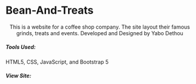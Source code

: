 # Bean-And-Treats

<p align="center">
    This is a website for a coffee shop company. The site layout their famous grinds, treats and events. Developed and Designed by Yabo Dethou
</p>

##### Tools Used:
HTML5, CSS, JavaScript, and Bootstrap 5

##### View Site:
